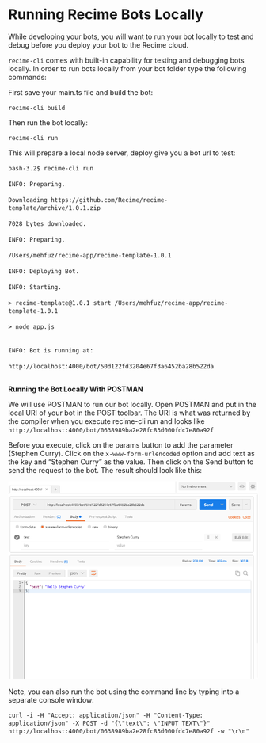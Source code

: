 # Running Recime Bots Locally


While developing your bots, you will want to run your bot locally to test and debug before you deploy your bot to the Recime cloud.

`recime-cli` comes with built-in capability for testing and debugging bots locally. In order to run bots locally from your bot folder type the following commands:


First save your main.ts file and build the bot:


```
recime-cli build

```

Then run the bot locally:


```
recime-cli run
```


This will prepare a local node server, deploy give you a bot url to test:

```
bash-3.2$ recime-cli run

INFO: Preparing.

Downloading https://github.com/Recime/recime-template/archive/1.0.1.zip

7028 bytes downloaded.

INFO: Preparing.

/Users/mehfuz/recime-app/recime-template-1.0.1

INFO: Deploying Bot.

INFO: Starting.

> recime-template@1.0.1 start /Users/mehfuz/recime-app/recime-template-1.0.1

> node app.js


INFO: Bot is running at:

http://localhost:4000/bot/50d122fd3204e67f3a6452ba28b522da


```


**Running the Bot Locally With POSTMAN**


We will use POSTMAN to run our bot locally. Open POSTMAN and put in the local URI of your bot in the POST toolbar. The URI is what was returned by the compiler when you execute recime-cli run and looks like `http://localhost:4000/bot/0638989ba2e28fc83d000fdc7e80a92f`



Before you execute, click on the params button to add the parameter (Stephen Curry). Click on the `x-www-form-urlencoded` option and add text as the key and “Stephen Curry” as the value. Then click on the Send button to send the request to the bot. The result should look like this:

![](/assets/local-test-form.png)


Note, you can also run the bot using the command line by typing into a separate console window:

````
curl -i -H "Accept: application/json" -H "Content-Type: application/json" -X POST -d "{\"text\": \"INPUT TEXT\"}" http://localhost:4000/bot/0638989ba2e28fc83d000fdc7e80a92f -w "\r\n"

````

